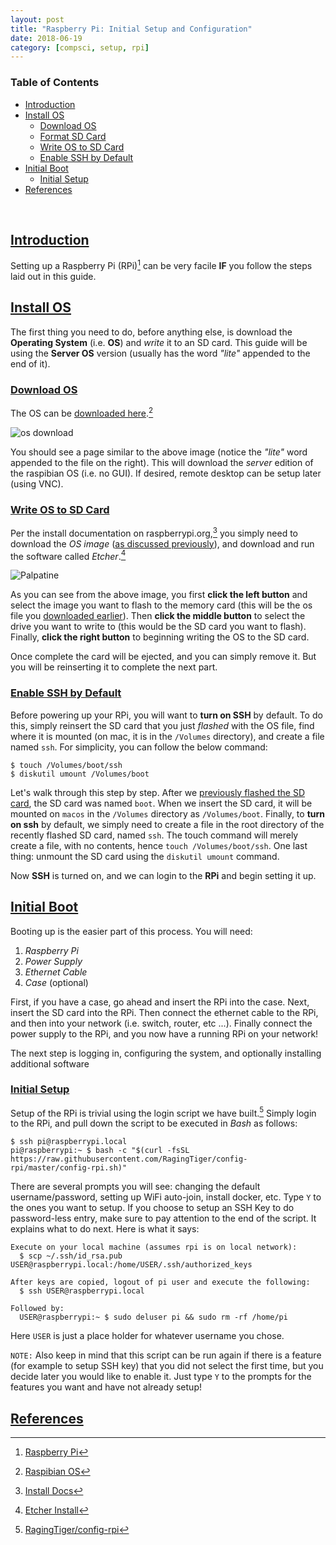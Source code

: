 ```yaml
---
layout: post
title: "Raspberry Pi: Initial Setup and Configuration"
date: 2018-06-19
category: [compsci, setup, rpi]
---
```

### <a name="toc"></a> Table of Contents
* [Introduction](#intro)
* [Install OS](#rpios)
  * [Download OS](#downloados)
  * [Format SD Card](#sdcard)
  * [Write OS to SD Card](#writeos)
  * [Enable SSH by Default](#enablessh)
* [Initial Boot](#bootrpi)
  * [Initial Setup](#initsetup)
* [References](#references)

<br>

## <a name="intro"></a> [Introduction](#toc)
Setting up a Raspberry Pi (RPi)[^fn1] can be very facile **IF** you follow the
steps laid out in this guide.

## <a name="rpios"></a> [Install OS](#toc)
The first thing you need to do, before anything else, is download the
**Operating System** (i.e. **OS**) and *write* it to an SD card. This guide
will be using the **Server OS** version (usually has the word *"lite"* appended
to the end of it).

### <a name="downloados"></a> [Download OS](#toc)
The OS can be
[downloaded here](https://www.raspberrypi.org/downloads/raspbian/).[^fn2]

![os download]({{site.baseurl}}/assets/img/rpi_setup/rpi_os_download1.png)

You should see a page similar to the above image (notice the *"lite"* word
appended to the file on the right). This will download the *server* edition of
the raspibian OS (i.e. no GUI). If desired, remote desktop can be setup later
(using VNC).

### <a name="writeos"></a> [Write OS to SD Card](#toc)
Per the install documentation on raspberrypi.org,[^fn3] you simply need to
download the _OS image_ ([as discussed previously](#downloados)), and download
and run the software called *Etcher*.[^fn4]

![Palpatine]({{site.baseurl}}/assets/img/gnosis/etcher.png)

As you can see from the above image, you first **click the left button** and
select the image you want to flash to the memory card (this will be the
os file you [downloaded earlier](#donwloados)). Then **click the middle button**
to select the drive you want to write to (this would be the SD card you want to
flash). Finally, **click the right button** to beginning writing the OS to the
SD card.

Once complete the card will be ejected, and you can simply remove it. But you
will be reinserting it to complete the next part.

### <a name="enablessh"></a> [Enable SSH by Default](#toc)
Before powering up your RPi, you will want to **turn on SSH** by default. To do
this, simply reinsert the SD card that you just *flashed* with the OS file, find
where it is mounted (on mac, it is in the `/Volumes` directory), and create a
file named `ssh`. For simplicity, you can follow the below command:
```
$ touch /Volumes/boot/ssh
$ diskutil umount /Volumes/boot
```

Let's walk through this step by step. After we
[previously flashed the SD card](#writeos), the SD card was named `boot`. When
we insert the SD card, it will be mounted on `macos` in the `/Volumes` directory
as `/Volumes/boot`. Finally, to **turn on ssh** by default, we simply need to
create a file in the root directory of the recently flashed SD card, named
`ssh`. The touch command will merely create a file, with no contents, hence
`touch /Volumes/boot/ssh`. One last thing: unmount the SD card using the
`diskutil umount` command.

Now **SSH** is turned on, and we can login to the **RPi** and begin setting it
up.

## <a name="bootrpi"></a> [Initial Boot](#toc)
Booting up is the easier part of this process. You will need:
1. *Raspberry Pi*
2. *Power Supply*
3. *Ethernet Cable*
4. *Case* (optional)

First, if you have a case, go ahead and insert the RPi into the case. Next,
insert the SD card into the RPi. Then connect the ethernet cable to
the RPi, and then into your network (i.e. switch, router, etc ...). Finally
connect the power supply to the RPi, and you now have a running RPi on your
network!

The next step is logging in, configuring the system, and optionally installing
additional software

### <a name="initsetup"></a> [Initial Setup](#toc)
Setup of the RPi is trivial using the login script we have built.[^fn5] Simply
login to the RPi, and pull down the script to be executed in *Bash* as follows:
```
$ ssh pi@raspberrypi.local
pi@raspberrypi:~ $ bash -c "$(curl -fsSL https://raw.githubusercontent.com/RagingTiger/config-rpi/master/config-rpi.sh)"
```

There are several prompts you will see: changing the default username/password,
setting up WiFi auto-join, install docker, etc. Type `Y` to the ones you want to
setup. If you choose to setup an SSH Key to do password-less entry, make sure to
pay attention to the end of the script. It explains what to do next. Here is
what it says:
```
Execute on your local machine (assumes rpi is on local network):
  $ scp ~/.ssh/id_rsa.pub USER@raspberrypi.local:/home/USER/.ssh/authorized_keys

After keys are copied, logout of pi user and execute the following:
  $ ssh USER@raspberrypi.local

Followed by:
  USER@raspberrypi:~ $ sudo deluser pi && sudo rm -rf /home/pi
```

Here `USER` is just a place holder for whatever username you chose.

`NOTE:` Also keep in mind that this script can be run again if there is a
feature (for example to setup SSH key) that you did not select the first time,
but you decide later you would like to enable it. Just type `Y` to the prompts
for the features you want and have not already setup!

## <a name="references"></a> [References](#toc)
[^fn1]: [Raspberry Pi](https://www.raspberrypi.org/)
[^fn2]: [Raspibian OS](https://www.raspberrypi.org/downloads/raspbian/)
[^fn3]: [Install Docs](https://www.raspberrypi.org/documentation/installation/installing-images/)
[^fn4]: [Etcher Install](https://etcher.io/)
[^fn5]: [RagingTiger/config-rpi](https://github.com/RagingTiger/config-rpi)
[^fn6]: [Docker Install](https://docs.docker.com/install/linux/docker-ce/debian/#install-using-the-convenience-script)
[^fn7]: [Explain Shell: curl](https://explainshell.com/explain?cmd=curl+-fsSL+https%3A%2F%2Fget.docker.com+-o+get-docker.sh)
[^fn8]: [ARM Architecture](https://en.wikipedia.org/wiki/ARM_architecture)
